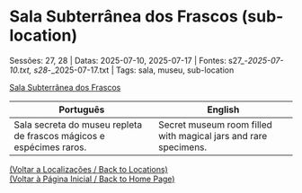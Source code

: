 
# Sala Subterrânea dos Frascos (sub-location)

Sessões: 27, 28 | Datas: 2025-07-10, 2025-07-17 | Fontes: s27_-_2025-07-10.txt, s28_-_2025-07-17.txt | Tags: sala, museu, sub-location

[Sala Subterrânea dos Frascos](sala_subterranea_frascos.png)

| Português | English |
|-----------|---------|
| Sala secreta do museu repleta de frascos mágicos e espécimes raros. | Secret museum room filled with magical jars and rare specimens. |

[(Voltar a Localizações / Back to Locations)](localizacoes.md)  
[(Voltar à Página Inicial / Back to Home Page)](home.md)

